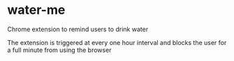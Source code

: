 # water-me
Chrome extension to remind users to drink water

The extension is triggered at every one hour interval and blocks the user for a full minute from using the browser
